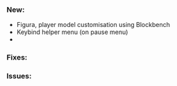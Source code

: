### New:
+ Figura, player model customisation using Blockbench
+ Keybind helper menu (on pause menu)
+ 

### Fixes:

### Issues:
